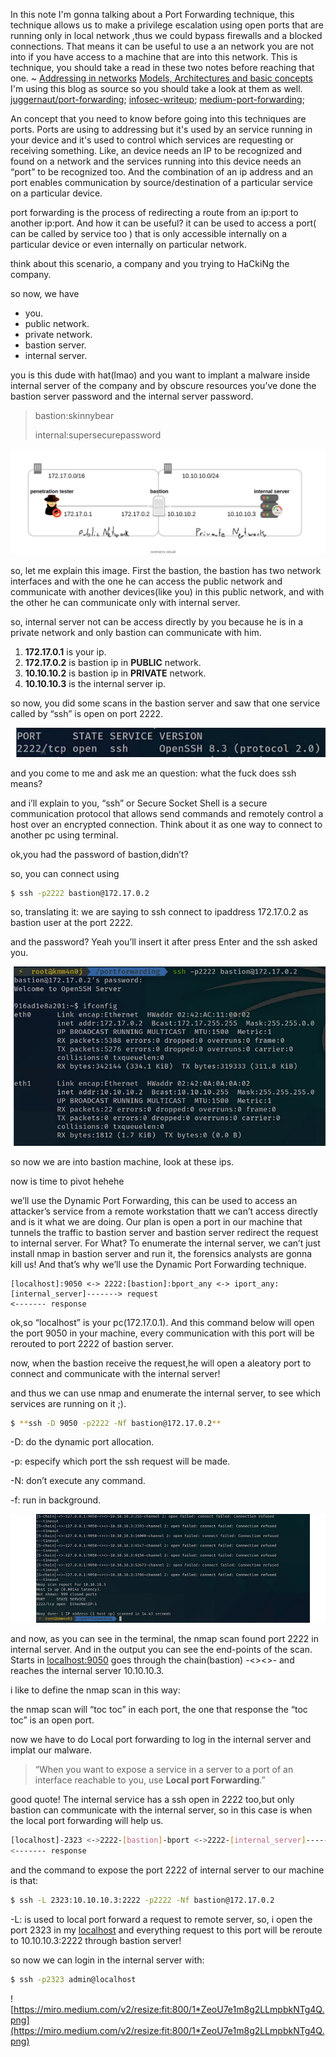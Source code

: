 
In  this note I'm gonna talking about a Port Forwarding technique, this technique allows us to make a privilege escalation using open ports that are running only in local network ,thus we could bypass firewalls and a blocked connections. That means it can be useful to use a an network you are not into if you have access to a machine that are into this network.  This is technique, you should take a read in these two notes before reaching that one. ~
[Addressing in networks](network/Addressing%20in%20networks.md)
[Models, Architectures and basic concepts](network/Models,%20Architectures%20and%20basic%20concepts.md)
I'm using this blog as source so you should take a look at them as well.
 [juggernaut/port-forwarding](https://juggernaut-sec.com/port-forwarding-lpe/);
[infosec-writeup](https://infosecwriteups.com/gain-access-to-an-internal-machine-using-port-forwarding-penetration-testing-518c0b6a4a0e);
[medium-port-forwarding](https://medium.datadriveninvestor.com/port-forwarding-for-beginners-11355d000867);

An concept that you need to know before going into this techniques are ports. Ports are using to addressing but it's used by an service running in your device and it's used to control which services are requesting or receiving something. Like, an device needs an IP to be recognized and found on a network and the services running into this device needs an “port” to be recognized too. And the combination of an ip address and an port enables communication by source/destination of a particular service on a particular device.

port forwarding is the process of redirecting a route from an ip:port to another ip:port. And how it can be useful? it can be used to access a port( can be called by service too ) that is only accessible internally on a particular device or even internally on particular network. 

think about this scenario, a company and you trying to HaCkiNg the company.

so now, we have

- you.
- public network.
- private network.
- bastion server.
- internal server.

you is this dude with hat(lmao) and you want to implant a malware inside internal server of the company and by obscure resources you’ve done the bastion server password and the internal server password. 

> bastion:skinnybear
> 
> 
> internal:supersecurepassword
> 

![Untitled](network/attachments/Untitled.png)

so, let me explain this image. First the bastion, the bastion has  two network interfaces and with the one he can access the public network and communicate with another devices(like you) in this public network, and with the other he can communicate only with internal server.

so, internal server not can be access directly by you because he is in a private network and only bastion can communicate with him.

1. **172.17.0.1** is your ip.
2. **172.17.0.2** is bastion ip in **PUBLIC** network.
3. **10.10.10.2** is bastion ip in **PRIVATE** network.
4. **10.10.10.3** is the internal server ip.

so now, you did some scans in the bastion server and saw that one service called by “ssh” is open on port 2222.

 

![Untitled](network/attachments/Untitled%201.png)

and you come to me and ask me an question: what the fuck does ssh means?

and i’ll explain to you, “ssh” or Secure Socket Shell is a secure communication protocol that allows send commands and remotely control a host over an encrypted connection. Think about it as one way to connect to another pc using terminal.

ok,you had the password of bastion,didn’t?

so, you can connect using 

```bash
$ ssh -p2222 bastion@172.17.0.2
```

so, translating it: we are saying to ssh connect to ipaddress 172.17.0.2 as bastion user at the port 2222.

and the password? Yeah you’ll insert it after press Enter and the ssh asked you.

 

![Untitled](network/attachments/Untitled%202.png)

so now we are into bastion machine, look at these ips.

now is time to pivot hehehe

we’ll use the Dynamic Port Forwarding, this can be used to access an attacker’s service from a remote workstation thatt we can’t access directly and is it what we are doing. Our plan is open a port in our machine that tunnels the traffic to bastion server and bastion server redirect the request to internal server. For What? To enumerate the internal server, we can’t just install nmap in bastion server and run it, the forensics analysts are gonna kill us! And that’s why we’ll use the Dynamic Port Forwarding technique.

```
[localhost]:9050 <-> 2222:[bastion]:bport_any <-> iport_any:[internal_server]-------> request
<------- response
```

ok,so “localhost” is your pc(172.17.0.1). And this command below will open the port 9050 in your machine, every communication with this port will be rerouted to port 2222 of bastion server.

now, when the bastion receive the request,he will open a aleatory port to connect and communicate with the internal server!

and thus we can use nmap and enumerate the internal server, to see which services are running on it ;).

```bash
$ **ssh -D 9050 -p2222 -Nf bastion@172.17.0.2**
```

-D: do the dynamic port allocation.

-p: especify which port the ssh request will be made.

-N: don’t execute any command. 

-f: run in background.

![Untitled](network/attachments/Untitled%203.png)

and now, as you can see in the terminal, the nmap scan found port 2222 in internal server. And in the output you can see the end-points of the scan. Starts in [localhost:9050](http://localhost:9050) goes through the chain(bastion) -<><>- and reaches the internal server 10.10.10.3.

i like to define the nmap scan in this way:

the nmap scan will “toc toc” in each port, the one that response the “toc toc” is an open port.

now we have to do Local port forwarding to log in the internal server and implat our malware.

> “When you want to expose a service in a server to a port of an interface reachable to you, use **Local port Forwarding**.”
> 

good quote! The internal service has a ssh open in 2222 too,but only bastion can communicate with the internal server, so in this case is when the local port forwarding will help us.

```bash
[localhost]-2323 <->2222-[bastion]-bport <->2222-[internal_server]-------> request
<------- response
```

and the command to expose the port 2222 of internal server to our machine is that:

```bash
$ ssh -L 2323:10.10.10.3:2222 -p2222 -Nf bastion@172.17.0.2
```

-L: is used to local port forward a request to remote server, so, i open the port 2323 in my [localhost](http://localhost) and everything request to this port will be reroute to 10.10.10.3:2222 through bastion server!

so now we can login in the internal server with:

```bash
$ ssh -p2323 admin@localhost
```

![https://miro.medium.com/v2/resize:fit:800/1*ZeoU7e1m8g2LLmpbkNTg4Q.png](https://miro.medium.com/v2/resize:fit:800/1*ZeoU7e1m8g2LLmpbkNTg4Q.png)

#